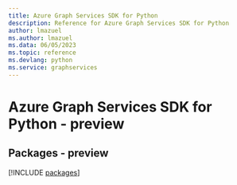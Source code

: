 ```yaml
---
title: Azure Graph Services SDK for Python
description: Reference for Azure Graph Services SDK for Python
author: lmazuel
ms.author: lmazuel
ms.data: 06/05/2023
ms.topic: reference
ms.devlang: python
ms.service: graphservices
---
```

# Azure Graph Services SDK for Python - preview
## Packages - preview
[!INCLUDE [packages](graph-services-index.md)]